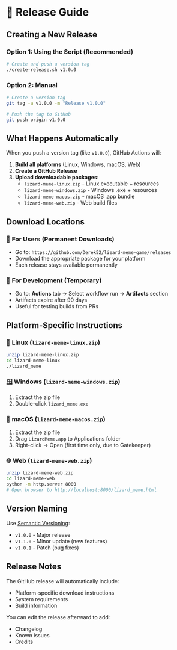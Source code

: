 # 🚀 Release Guide

## Creating a New Release

### Option 1: Using the Script (Recommended)
```bash
# Create and push a version tag
./create-release.sh v1.0.0
```

### Option 2: Manual
```bash
# Create a version tag
git tag -a v1.0.0 -m "Release v1.0.0"

# Push the tag to GitHub
git push origin v1.0.0
```

## What Happens Automatically

When you push a version tag (like `v1.0.0`), GitHub Actions will:

1. **Build all platforms** (Linux, Windows, macOS, Web)
2. **Create a GitHub Release** 
3. **Upload downloadable packages**:
   - `lizard-meme-linux.zip` - Linux executable + resources
   - `lizard-meme-windows.zip` - Windows .exe + resources  
   - `lizard-meme-macos.zip` - macOS .app bundle
   - `lizard-meme-web.zip` - Web build files

## Download Locations

### 🎯 **For Users (Permanent Downloads)**
- Go to: `https://github.com/Derek52/lizard-meme-game/releases`
- Download the appropriate package for your platform
- Each release stays available permanently

### 🔧 **For Development (Temporary)**
- Go to: **Actions** tab → Select workflow run → **Artifacts** section
- Artifacts expire after 90 days
- Useful for testing builds from PRs

## Platform-Specific Instructions

### 🐧 **Linux** (`lizard-meme-linux.zip`)
```bash
unzip lizard-meme-linux.zip
cd lizard-meme-linux
./lizard_meme
```

### 🪟 **Windows** (`lizard-meme-windows.zip`)
1. Extract the zip file
2. Double-click `lizard_meme.exe`

### 🍎 **macOS** (`lizard-meme-macos.zip`)
1. Extract the zip file
2. Drag `LizardMeme.app` to Applications folder
3. Right-click → Open (first time only, due to Gatekeeper)

### 🌐 **Web** (`lizard-meme-web.zip`)
```bash
unzip lizard-meme-web.zip
cd lizard-meme-web
python -m http.server 8000
# Open browser to http://localhost:8000/lizard_meme.html
```

## Version Naming

Use [Semantic Versioning](https://semver.org/):
- `v1.0.0` - Major release
- `v1.1.0` - Minor update (new features)
- `v1.0.1` - Patch (bug fixes)

## Release Notes

The GitHub release will automatically include:
- Platform-specific download instructions
- System requirements
- Build information

You can edit the release afterward to add:
- Changelog
- Known issues
- Credits
